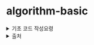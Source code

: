# algorithm-basic

<details>
<summary> 기초 코드 작성요령 </summary>

* O(1) < O(logN) < O(N) < O(NlogN) < O(N^2) < O(2^n) < O(N!)

* 항상 타입 범위에 맞게 사용 (Integer Overflow)

* 실수는 저장/연산 과정에서 반드시 오차가 발생

* 실수를 비교할 때는 등호를 사용하면 안됨

* 배열은 주소값을 넘겨 원본에 영향을 줄 수 있지만 , 구조체와 STL(vector 등) 또한 함수 인자로 사용 시 값 복사가 일어나 원본에 영향 없음

* 공백이 포함된 문자열을 받으려면 scanf, cin을 사용하지 말 것. 아래 구문 사용
```bash
string s;
getline(cin, s);
cout << s;
```

* cout/cin 사용 시 아래 세 줄 작성할 것
```bash
ios::sync_with_stdio(false);
cin.tie(NULL);
cout.tie(NULL);
```

* 줄 바꿈 시 endl 사용하지 말 것. 차라리 개행 문자를 사용

* 출력 맨 마지막에 공백 혹은 줄바꿈이 추가로 있어도 정답 처리
  
</details>

<details>
<summary> 출처 </summary>

blog: https://blog.encrypted.gg/

github: https://github.com/encrypted-def

youtube: https://www.youtube.com/@BaaaaaaaaaaaaaaaaaaaaarkingDog

</details>

